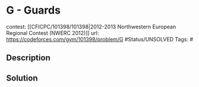 # G - Guards

contest: [[CFICPC/101398/101398|2012-2013 Northwestern European Regional Contest (NWERC 2012)]]
url: https://codeforces.com/gym/101398/problem/G
#Status/UNSOLVED
Tags: #

## Description

## Solution

